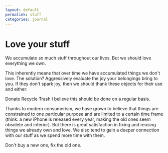 ```yaml
---
layout: default
permalink: stuff
categories: journal
---
```


# Love your stuff

We accumulate so much stuff throughout our lives.
But we should love everything we own.

This inherently means that over time we have accumulated things we don't love.
The solution? Aggressively evaluate the joy your belongings bring to you. If they don't spark joy, then we should thank these objects for their use and either:

Donate
Recycle
Trash
I believe this should be done on a regular basis.

Thanks to modern consumerism, we have grown to believe that things are constrained to one particular purpose and are limited to a certain time frame (think: a new iPhone is released every year, making the old ones seem obsolete and inferior).
But there is great satisfaction in fixing and reusing things we already own and love. We also tend to gain a deeper connection with our stuff as we spend more time with them.

Don't buy a new one, fix the old one.
